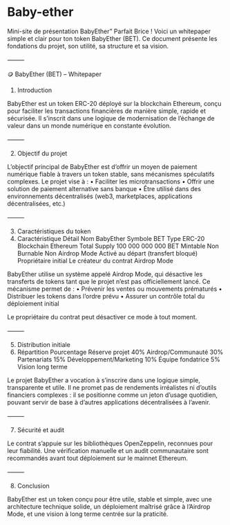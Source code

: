 # Baby-ether
Mini-site de présentation BabyEther”
Parfait Brice ! Voici un whitepaper simple et clair pour ton token BabyEther (BET). Ce document présente les fondations du projet, son utilité, sa structure et sa vision.

⸻

🪙 BabyEther (BET) – Whitepaper

1. Introduction

BabyEther est un token ERC-20 déployé sur la blockchain Ethereum, conçu pour faciliter les transactions financières de manière simple, rapide et sécurisée. Il s’inscrit dans une logique de modernisation de l’échange de valeur dans un monde numérique en constante évolution.

⸻

2. Objectif du projet

L’objectif principal de BabyEther est d’offrir un moyen de paiement numérique fiable à travers un token stable, sans mécanismes spéculatifs complexes. Le projet vise à :
	•	Faciliter les microtransactions
	•	Offrir une solution de paiement alternative sans banque
	•	Être utilisé dans des environnements décentralisés (web3, marketplaces, applications décentralisées, etc.)

⸻

3. Caractéristiques du token
4. Caractéristique
Détail
Nom
BabyEther
Symbole
BET
Type
ERC-20
Blockchain
Ethereum
Total Supply
100 000 000 000 BET
Mintable
Non
Burnable
Non
Airdrop Mode
Activé au départ (transfert bloqué)
Propriétaire initial
Le créateur du contrat
Airdrop Mode

BabyEther utilise un système appelé Airdrop Mode, qui désactive les transferts de tokens tant que le projet n’est pas officiellement lancé. Ce mécanisme permet de :
	•	Prévenir les ventes ou mouvements prématurés
	•	Distribuer les tokens dans l’ordre prévu
	•	Assurer un contrôle total du déploiement initial

Le propriétaire du contrat peut désactiver ce mode à tout moment.

⸻

5. Distribution initiale
6. Répartition
Pourcentage
Réserve projet
40%
Airdrop/Communauté
30%
Partenariats
15%
Développement/Marketing
10%
Équipe fondatrice
5%
Vision long terme

Le projet BabyEther a vocation à s’inscrire dans une logique simple, transparente et utile. Il ne promet pas de rendements irréalistes ni d’outils financiers complexes : il se positionne comme un jeton d’usage quotidien, pouvant servir de base à d’autres applications décentralisées à l’avenir.

⸻

7. Sécurité et audit

Le contrat s’appuie sur les bibliothèques OpenZeppelin, reconnues pour leur fiabilité. Une vérification manuelle et un audit communautaire sont recommandés avant tout déploiement sur le mainnet Ethereum.

⸻

8. Conclusion

BabyEther est un token conçu pour être utile, stable et simple, avec une architecture technique solide, un déploiement maîtrisé grâce à l’Airdrop Mode, et une vision à long terme centrée sur la praticité.
